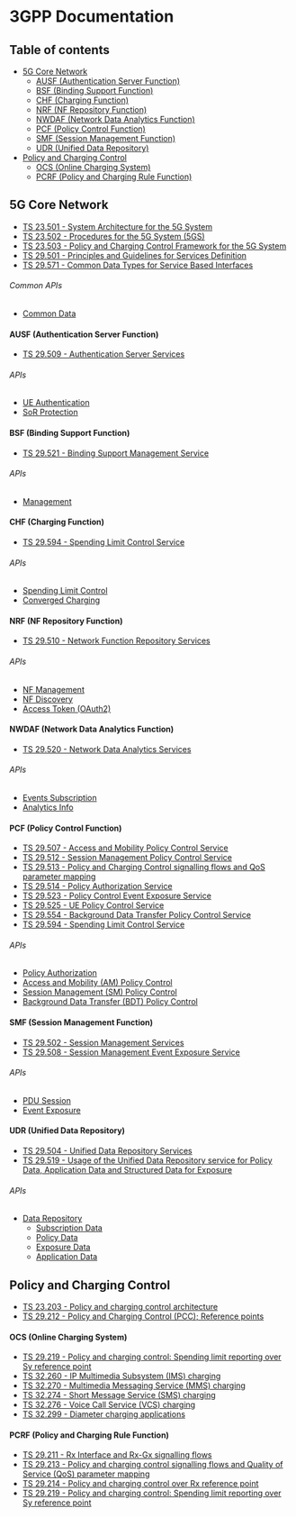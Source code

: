 # 3GPP Documentation

## Table of contents
* [5G Core Network](#5GCoreNetwork)
  * [AUSF (Authentication Server Function)](#AUSF)
  * [BSF (Binding Support Function)](#BSF)
  * [CHF (Charging Function)](#CHF)
  * [NRF (NF Repository Function)](#NRF)
  * [NWDAF (Network Data Analytics Function)](#NDAF)
  * [PCF (Policy Control Function)](#PCF)
  * [SMF (Session Management Function)](#SMF)
  * [UDR (Unified Data Repository)](#UDR)
* [Policy and Charging Control](#PCC)
   * [OCS (Online Charging System)](#OCS)
   * [PCRF (Policy and Charging Rule Function)](#PCRF)
   
## 5G Core Network <a name="5GCoreNetwork"></a>
* [TS 23.501 - System Architecture for the 5G System](https://github.com/emanuelfreitas/3gpp-documentation/tree/master/documentation/TS%2023.501%20-%20System%20Architecture%20for%20the%205G%20System)
* [TS 23.502 - Procedures for the 5G System (5GS)](https://github.com/emanuelfreitas/3gpp-documentation/tree/master/documentation/TS%2023.502%20-%20Procedures%20for%20the%205G%20System%20(5GS))
* [TS 23.503 - Policy and Charging Control Framework for the 5G System](https://github.com/emanuelfreitas/3gpp-documentation/tree/master/documentation/TS%2023.503%20-%20Policy%20and%20Charging%20Control%20Framework%20for%20the%205G%20System)
* [TS 29.501 - Principles and Guidelines for Services Definition](https://github.com/emanuelfreitas/3gpp-documentation/tree/master/documentation/TS%2029.501%20-%20Principles%20and%20Guidelines%20for%20Services%20Definition)
* [TS 29.571 - Common Data Types for Service Based Interfaces](https://github.com/emanuelfreitas/3gpp-documentation/tree/master/documentation/TS%2029.571%20-%20Common%20Data%20Types%20for%20Service%20Based%20Interfaces)

###### Common APIs
* [Common Data](https://editor.swagger.io/?url=https://raw.githubusercontent.com/jdegre/5GC_APIs/master/TS29122_CommonData.yaml)

#### AUSF (Authentication Server Function)
* [TS 29.509 - Authentication Server Services](https://github.com/emanuelfreitas/3gpp-documentation/tree/master/documentation/TS%2029.509%20-%20Authentication%20Server%20Services)
###### APIs
* [UE Authentication](https://editor.swagger.io/?url=https://raw.githubusercontent.com/jdegre/5GC_APIs/master/TS29509_Nausf_UEAuthentication.yaml)
* [SoR Protection](https://editor.swagger.io/?url=https://raw.githubusercontent.com/jdegre/5GC_APIs/master/TS29509_Nausf_SoRProtection.yaml)

#### BSF (Binding Support Function)<a name="BSF"></a>
* [TS 29.521 - Binding Support Management Service](https://github.com/emanuelfreitas/3gpp-documentation/tree/master/documentation/TS%2029.521%20-%20Binding%20Support%20Management%20Service)
###### APIs
* [Management](https://editor.swagger.io/?url=https://raw.githubusercontent.com/jdegre/5GC_APIs/master/TS29521_Nbsf_Management.yaml)

#### CHF (Charging Function) <a name="CHF"></a>
* [TS 29.594 - Spending Limit Control Service](https://github.com/emanuelfreitas/3gpp-documentation/tree/master/documentation/TS%2029.594%20-%20Spending%20Limit%20Control%20Service)
###### APIs
* [Spending Limit Control](https://editor.swagger.io/?url=https://raw.githubusercontent.com/jdegre/5GC_APIs/master/TS29594_Nchf_SpendingLimitControl.yaml)
* [Converged Charging](https://editor.swagger.io/?url=https://raw.githubusercontent.com/jdegre/5GC_APIs/master/TS32291_Nchf_ConvergedCharging.yaml)

#### NRF (NF Repository Function) <a name="NRF"></a>
* [TS 29.510 - Network Function Repository Services](https://github.com/emanuelfreitas/3gpp-documentation/tree/master/documentation/TS%2029.510%20-%20Network%20Function%20Repository%20Services)

###### APIs
* [NF Management](https://editor.swagger.io/?url=https://raw.githubusercontent.com/jdegre/5GC_APIs/master/TS29510_Nnrf_NFManagement.yaml)
* [NF Discovery](https://editor.swagger.io/?url=https://raw.githubusercontent.com/jdegre/5GC_APIs/master/TS29510_Nnrf_NFDiscovery.yaml)
* [Access Token (OAuth2)](https://editor.swagger.io/?url=https://raw.githubusercontent.com/jdegre/5GC_APIs/master/TS29510_Nnrf_AccessToken.yaml)

#### NWDAF (Network Data Analytics Function) <a name="NDAF"></a>
* [TS 29.520 - Network Data Analytics Services](https://github.com/emanuelfreitas/3gpp-documentation/tree/master/documentation/TS%2029.520%20-%20Network%20Data%20Analytics%20Services)
###### APIs
* [Events Subscription](https://editor.swagger.io/?url=https://raw.githubusercontent.com/jdegre/5GC_APIs/master/TS29520_Nnwdaf_EventsSubscription.yaml)
* [Analytics Info](https://editor.swagger.io/?url=https://raw.githubusercontent.com/jdegre/5GC_APIs/master/TS29520_Nnwdaf_AnalyticsInfo.yaml)

#### PCF (Policy Control Function) <a name="PCF"></a>
* [TS 29.507 - Access and Mobility Policy Control Service](https://github.com/emanuelfreitas/3gpp-documentation/tree/master/documentation/TS%2029.507%20-%20Access%20and%20Mobility%20Policy%20Control%20Service)
* [TS 29.512 - Session Management Policy Control Service](https://github.com/emanuelfreitas/3gpp-documentation/tree/master/documentation/TS%2029.512%20-%20Session%20Management%20Policy%20Control%20Service)
* [TS 29.513 - Policy and Charging Control signalling flows and QoS parameter mapping](https://github.com/emanuelfreitas/3gpp-documentation/tree/master/documentation/TS%2029.513%20-%20Policy%20and%20Charging%20Control%20signalling%20flows%20and%20QoS%20parameter%20mapping)
* [TS 29.514 - Policy Authorization Service](https://github.com/emanuelfreitas/3gpp-documentation/tree/master/documentation/TS%2029.514%20-%20Policy%20Authorization%20Service)
* [TS 29.523 - Policy Control Event Exposure Service](https://github.com/emanuelfreitas/3gpp-documentation/tree/master/documentation/TS%2029.523%20-%20Policy%20Control%20Event%20Exposure%20Service)
* [TS 29.525 - UE Policy Control Service](https://github.com/emanuelfreitas/3gpp-documentation/tree/master/documentation/TS%2029.525%20-%20UE%20Policy%20Control%20Service)
* [TS 29.554 - Background Data Transfer Policy Control Service](https://github.com/emanuelfreitas/3gpp-documentation/tree/master/documentation/TS%2029.554%20-%20Background%20Data%20Transfer%20Policy%20Control%20Service)
* [TS 29.594 - Spending Limit Control Service](https://github.com/emanuelfreitas/3gpp-documentation/tree/master/documentation/TS%2029.594%20-%20Spending%20Limit%20Control%20Service)
###### APIs
* [Policy Authorization](https://editor.swagger.io/?url=https://raw.githubusercontent.com/jdegre/5GC_APIs/master/TS29514_Npcf_PolicyAuthorization.yaml)
* [Access and Mobility (AM) Policy Control](https://editor.swagger.io/?url=https://raw.githubusercontent.com/jdegre/5GC_APIs/master/TS29507_Npcf_AMPolicyControl.yaml)
* [Session Management (SM) Policy Control](https://editor.swagger.io/?url=https://raw.githubusercontent.com/jdegre/5GC_APIs/master/TS29512_Npcf_SMPolicyControl.yaml)
* [Background Data Transfer (BDT) Policy Control](https://editor.swagger.io/?url=https://raw.githubusercontent.com/jdegre/5GC_APIs/master/TS29554_Npcf_BDTPolicyControl.yaml)

#### SMF (Session Management Function)<a name="SMF"></a>
* [TS 29.502 - Session Management Services](https://github.com/emanuelfreitas/3gpp-documentation/tree/master/documentation/TS%2029.502%20-%20Session%20Management%20Services)
* [TS 29.508 - Session Management Event Exposure Service](https://github.com/emanuelfreitas/3gpp-documentation/tree/master/documentation/TS%2029.508%20-%20Session%20Management%20Event%20Exposure%20Service)
###### APIs
* [PDU Session](https://editor.swagger.io/?url=https://raw.githubusercontent.com/jdegre/5GC_APIs/master/TS29502_Nsmf_PDUSession.yaml)
* [Event Exposure](https://editor.swagger.io/?url=https://raw.githubusercontent.com/jdegre/5GC_APIs/master/TS29508_Nsmf_EventExposure.yaml)

#### UDR (Unified Data Repository) <a name="UDR"></a>
* [TS 29.504 - Unified Data Repository Services](https://github.com/emanuelfreitas/3gpp-documentation/tree/master/documentation/TS%2029.504%20-%20Unified%20Data%20Repository%20Services)
* [TS 29.519 - Usage of the Unified Data Repository service for Policy Data, Application Data and Structured Data for Exposure](https://github.com/emanuelfreitas/3gpp-documentation/tree/master/documentation/TS%2029.519%20-%20Usage%20of%20the%20Unified%20Data%20Repository%20service%20for%20Policy%20Data%2C%20Application%20Data%20and%20Structured%20Data%20for%20Exposure)
###### APIs
* [Data Repository](https://editor.swagger.io/?url=https://raw.githubusercontent.com/jdegre/5GC_APIs/master/TS29504_Nudr_DataRepository.yaml)
  * [Subscription Data](https://editor.swagger.io/?url=https://raw.githubusercontent.com/jdegre/5GC_APIs/master/TS29505_Subscription_Data.yaml)
  * [Policy Data](https://editor.swagger.io/?url=https://raw.githubusercontent.com/jdegre/5GC_APIs/master/TS29519_Policy_Data.yaml)
  * [Exposure Data](https://editor.swagger.io/?url=https://raw.githubusercontent.com/jdegre/5GC_APIs/master/TS29519_Exposure_Data.yaml)
  * [Application Data](https://editor.swagger.io/?url=https://raw.githubusercontent.com/jdegre/5GC_APIs/master/TS29519_Application_Data.yaml)

## Policy and Charging Control <a name="PCC"></a>
* [TS 23.203 - Policy and charging control architecture](https://github.com/emanuelfreitas/3gpp-documentation/tree/master/documentation/TS%2023.203%20-%20Policy%20and%20charging%20control%20architecture)
* [TS 29.212 - Policy and Charging Control (PCC); Reference points](https://github.com/emanuelfreitas/3gpp-documentation/tree/master/documentation/TS%2029.212%20-%20Policy%20and%20Charging%20Control%20(PCC)%3B%20Reference%20points)

#### OCS (Online Charging System) <a name="OCS"></a>
* [TS 29.219 - Policy and charging control: Spending limit reporting over Sy reference point](https://github.com/emanuelfreitas/3gpp-documentation/tree/master/documentation/TS%2029.219%20-%20Policy%20and%20charging%20control%20-%20Spending%20limit%20reporting%20over%20Sy%20reference%20point)
* [TS 32.260 - IP Multimedia Subsystem (IMS) charging](https://github.com/emanuelfreitas/3gpp-documentation/tree/master/documentation/TS%2032.260%20-%20IP%20Multimedia%20Subsystem%20(IMS)%20charging)
* [TS 32.270 - Multimedia Messaging Service (MMS) charging](https://github.com/emanuelfreitas/3gpp-documentation/tree/master/documentation/TS%2032.270%20-%20Multimedia%20Messaging%20Service%20(MMS)%20charging)
* [TS 32.274 - Short Message Service (SMS) charging](https://github.com/emanuelfreitas/3gpp-documentation/tree/master/documentation/TS%2032.274%20-%20Short%20Message%20Service%20(SMS)%20charging)
* [TS 32.276 - Voice Call Service (VCS) charging](https://github.com/emanuelfreitas/3gpp-documentation/tree/master/documentation/TS%2032.276%20-%20Voice%20Call%20Service%20(VCS)%20charging)
* [TS 32.299 - Diameter charging applications](https://github.com/emanuelfreitas/3gpp-documentation/tree/master/documentation/TS%2032.299%20-%20Diameter%20charging%20applications)

#### PCRF (Policy and Charging Rule Function) <a name="PCRF"></a>
* [TS 29.211 - Rx Interface and Rx-Gx signalling flows](https://github.com/emanuelfreitas/3gpp-documentation/tree/master/documentation/TS%2029.211%20-%20Rx%20Interface%20and%20Rx-Gx%20signalling%20flows)
* [TS 29.213 - Policy and charging control signalling flows and Quality of Service (QoS) parameter mapping](https://github.com/emanuelfreitas/3gpp-documentation/tree/master/documentation/TS%2029.213%20-%20Policy%20and%20charging%20control%20signalling%20flows%20and%20Quality%20of%20Service%20(QoS)%20parameter%20mapping)
* [TS 29.214 - Policy and charging control over Rx reference point](https://github.com/emanuelfreitas/3gpp-documentation/tree/master/documentation/TS%2029.214%20-%20Policy%20and%20charging%20control%20over%20Rx%20reference%20point)
* [TS 29.219 - Policy and charging control: Spending limit reporting over Sy reference point](https://github.com/emanuelfreitas/3gpp-documentation/tree/master/documentation/TS%2029.219%20-%20Policy%20and%20charging%20control%20-%20Spending%20limit%20reporting%20over%20Sy%20reference%20point)

